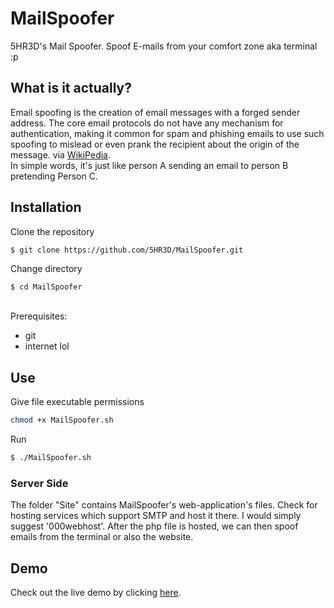 # MailSpoofer
5HR3D's Mail Spoofer. Spoof E-mails from your comfort zone aka terminal :p 
## What is it actually?
Email spoofing is the creation of email messages with a forged sender address. The core email protocols do not have any mechanism for authentication, making it common for spam and phishing emails to use such spoofing to mislead or even prank the recipient about the origin of the message. via <a href="https://en.wikipedia.org/wiki/Email_spoofing">WikiPedia</a>.
<br>
In simple words, it's just like person A sending an email to person B pretending Person C. 

## Installation
Clone the repository
```sh
$ git clone https://github.com/5HR3D/MailSpoofer.git
```
Change directory
```
$ cd MailSpoofer
```
<br>
Prerequisites:
<ul><li>git</li>
<li>internet lol</li></ul>

## Use
Give file executable permissions
```sh
chmod +x MailSpoofer.sh
```
Run
```sh
$ ./MailSpoofer.sh
```
### Server Side
The folder "Site" contains MailSpoofer's web-application's files. Check for hosting services which support SMTP and host it there. I would simply suggest '000webhost'. After the php file is hosted, we can then spoof emails from the terminal or also the website.
## Demo
Check out the live demo by clicking <a href="https://5hrmailspoofer.000webhostapp.com">here</a>.
